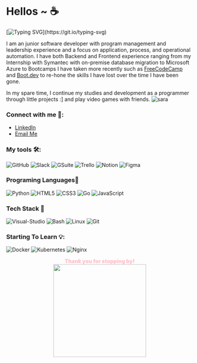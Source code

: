 # Hellos ~ ☕

[![Typing SVG](https://readme-typing-svg.herokuapp.com?font=Fira+Code&size=23&pause=1000&color=806967&height=50&lines=Welcome+to+my+gitHub+page!)](https://git.io/typing-svg)

I am an junior software developer with program management and leadership experience and a focus on application, process, and operational automation. I have both Backend and Frontend experience ranging from my Internship with Symantec with on-premise database migration to Microsoft Azure to Bootcamps I have taken more recently such as [FreeCodeCamp](https://www.freecodecamp.org) and [Boot.dev](https://www.boot.dev/) to re-hone the skills I have lost over the time I have been gone.

In my spare time, I continue my studies and development as a programmer through little projects :] and play video games with friends.
![sara](https://komarev.com/ghpvc/?username=cattelia&color=yellow)
### Connect with me 📱: 

- [LinkedIn](https://www.linkedin.com/in/saraeilenstine/)
- [Email Me](mailto:sara.eilenstine@gmail.com)

### My tools 🛠️:
![GitHub](https://img.shields.io/badge/GitHub-9A59B5?style=for-the-badge&logo=github&logoColor=white)
![Slack](https://img.shields.io/badge/Slack-E10098?style=for-the-badge&logo=slack&logoColor=white)
![GSuite](https://img.shields.io/badge/GSuite-ff1616?style=for-the-badge&logo=google&logoColor=white)
![Trello](https://img.shields.io/badge/Trello-039BE5?style=for-the-badge&logo=Trello&logoColor=white)
![Notion](https://img.shields.io/badge/Notion-%23000000.svg?style=for-the-badge&logo=notion&logoColor=white)
![Figma](https://img.shields.io/badge/figma-%23F24E1E.svg?style=for-the-badge&logo=figma&logoColor=white)

### Programing Languages👾

![Python](https://img.shields.io/badge/Python-14354C?style=for-the-badge&logo=python&logoColor=white)
![HTML5](https://img.shields.io/badge/HTML-FA7343?style=for-the-badge&logo=html5&logoColor=white)
![CSS3](https://img.shields.io/badge/CSS-039BE5?style=for-the-badge&logo=css3&logoColor=white)
![Go](https://img.shields.io/badge/Go-239120?style=for-the-badge&logo=go&logoColor=white)
![JavaScript](https://img.shields.io/badge/JavaScript-F7DF1E?style=for-the-badge&logo=javascript&logoColor=black)

### Tech Stack 🧰

![Visual-Studio](https://img.shields.io/badge/-Visual_Studio_Code-311C87?style=for-the-badge&logo=studio)
![Bash](https://img.shields.io/badge/Terminal-000000?style=for-the-badge&logo=zsh&logoColor=white)
![Linux](https://img.shields.io/badge/Linux-14354C?style=for-the-badge&logo=Linux&logoColor=white)
![Git](https://img.shields.io/badge/git-%23F24E1E.svg?style=for-the-badge&logo=git&logoColor=white)

### Starting To Learn 💡:

![Docker](https://img.shields.io/badge/Docker-039BE5?style=for-the-badge&logo=Docker&logoColor=white)
![Kubernetes](https://img.shields.io/badge/Kubernetes-039BE5?style=for-the-badge&logo=Kubernetes&logoColor=white)
![Nginx](https://img.shields.io/badge/Nginx-239120?style=for-the-badge&logo=nginx&logoColor=white)

<div align="center">
  <div align="center">
<span style="color:pink; font-weight: 900;"> Thank you for stopping by!</span>
</div>
  <img src="https://github.com/cattelia/cattelia.github.io/assets/16729225/324cfaa2-154e-4d38-93c0-444d9aa5e8bc"; img style="width: 250px;">
</div>
